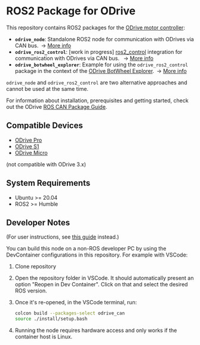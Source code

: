 # ROS2 Package for ODrive

This repository contains ROS2 packages for the [ODrive motor controller](https://odriverobotics.com):

- **`odrive_node`**: Standalone ROS2 node for communication with ODrives via CAN bus. → [More info](odrive_node/README.md)
- **`odrive_ros2_control`**: [work in progress] [ros2_control](https://control.ros.org/master/index.html) integration for communication with ODrives via CAN bus.
 → [More info](odrive_ros2_control/README.md)
- **`odrive_botwheel_explorer`**: Example for using the `odrive_ros2_control` package in the context of the [ODrive BotWheel Explorer](https://odriverobotics.com/shop/botwheel-explorer). → [More info](odrive_botwheel_explorer/README.md)

`odrive_node` and `odrive_ros2_control` are two alternative approaches and cannot be used at the same time.

For information about installation, prerequisites and getting started, check out the ODrive [ROS CAN Package Guide](https://docs.odriverobotics.com/v/latest/guides/ros-package.html).

## Compatible Devices

- [ODrive Pro](https://odriverobotics.com/shop/odrive-pro)
- [ODrive S1](https://odriverobotics.com/shop/odrive-s1)
- [ODrive Micro](https://odriverobotics.com/shop/odrive-micro)

(not compatible with ODrive 3.x)

## System Requirements

- Ubuntu >= 20.04
- ROS2 >= Humble

## Developer Notes

(For user instructions, see [this guide](https://docs.odriverobotics.com/v/latest/guides/ros-package.html) instead.)

You can build this node on a non-ROS developer PC by using the DevContainer configurations in this repository. For example with VSCode:

1. Clone repository
2. Open the repository folder in VSCode. It should automatically present an option "Reopen in Dev Container". Click on that and select the desired ROS version.
3. Once it's re-opened, in the VSCode terminal, run:

   ```bash
   colcon build --packages-select odrive_can
   source ./install/setup.bash
   ```
4. Running the node requires hardware access and only works if the container host is Linux.
